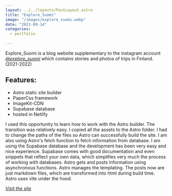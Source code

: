 ```yaml
---
layout: ../../layouts/PostLayout.astro
title: "Explore_Suomi"
image: "/images/explore_suomi.webp"
date: "2021-09-14"
categories:
  - portfolio
  
---
```


Explore_Suomi is a blog website supplementary to the instagram account *<ins>[@explore_suomi](https://www.instagram.com/explore_suomi/)</ins>* which contains stories and photos of trips in Finland. (2021-2022)
 
## Features:
- Astro static site builder
- PaperCss framework
- ImageKit-CDN
- Supabase database
- hosted in Netlify
 
I used this opportunity to learn how to work with the Astro builder.
The transition was relatively easy. I copied all the assets to the Astro folder. I had to change the paths of the files so Astro can successfully build the site.
I am also using Astro's fetch function to fetch information from database. I am using the Supabase database and the development has been very easy and nice experience. Supabase comes with good documentation and even snippets that reflect your own data, which simplifies very much the process of working with databases. Astro gets and posts information using asynchronous functions.
Astro manages the templating. The posts now are just markdown files, which are transformed into html during build time. Astro uses vite under the hood.

*<ins>[Visit the site](https://explore-suomi.netlify.app)</ins>*